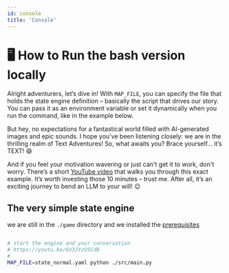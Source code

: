 ```yaml
---
id: console
title: 'Console'
---
```


# 🖥️ How to Run the bash version locally
Alright adventurers, let’s dive in! With `MAP_FILE`, you can specify the file that holds the state engine definition – basically the script that drives our story. You can pass it as an environment variable or set it dynamically when you run the command, like in the example below.

But hey, no expectations for a fantastical world filled with AI-generated images and epic sounds. I hope you’ve been listening closely: we are in the thrilling realm of Text Adventures! So, what awaits you? Brace yourself... it’s TEXT! 😄

And if you feel your motivation wavering or just can't get it to work, don't worry. There’s a short [YouTube video](/examples/state) that walks you through this exact example. It’s worth investing those 10 minutes – trust me. After all, it’s an exciting journey to bend an LLM to your will! 😉

## The very simple state engine
we are still in the `./game` directory and we installed the [prerequisites](/setup/prerequisites)

```sh

# start the engine and your conversation
# https://youtu.be/6V3JYzU5Cd8
#
MAP_FILE=state_normal.yaml python ./src/main.py

```
